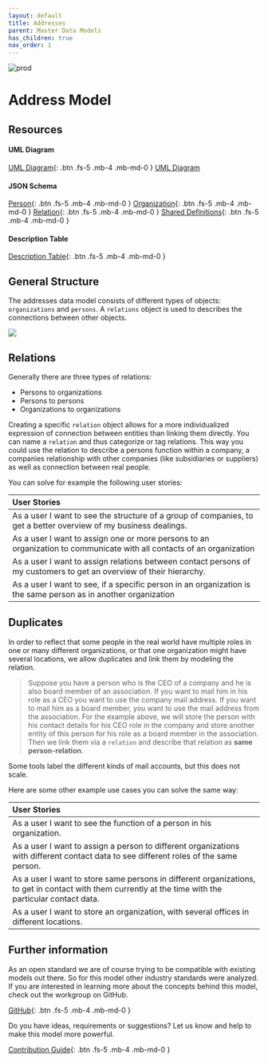 ```yaml
---
layout: default
title: Addresses
parent: Master Data Models
has_children: true
nav_order: 1
---
```


![prod](https://img.shields.io/badge/Status-Production-brightgreen.svg)

# **Address Model**

## Resources
<!-- 2 sentences: what does it do and how -->
#### UML Diagram
[UML Diagram](https://github.com/openintegrationhub/openintegrationhub.github.io/blob/master/assets/DataModels/Addresses/MasterDataModelAddressV2.svg){: .btn .fs-5 .mb-4 .mb-md-0 }
<a class="item" href="https://github.com/openintegrationhub/openintegrationhub.github.io/blob/master/assets/DataModels/Addresses/MasterDataModelAddressV2.svg">UML Diagram</a>
#### JSON Schema
[Person](https://openintegrationhub/openintegrationhub.github.io/master/assets/DataModels/Addresses/personV2.json){: .btn .fs-5 .mb-4 .mb-md-0 }
[Organization](https://openintegrationhub/openintegrationhub.github.io/master/assets/DataModels/Addresses/organizationV2.json){: .btn .fs-5 .mb-4 .mb-md-0 }
[Relation](https://openintegrationhub/openintegrationhub.github.io/master/assets/DataModels/Addresses/relationsV2.json){: .btn .fs-5 .mb-4 .mb-md-0 }
[Shared Definitions](https://openintegrationhub/openintegrationhub.github.io/master/assets/DataModels/Addresses/sharedDefinitionsV2.json){: .btn .fs-5 .mb-4 .mb-md-0 }
#### Description Table
[Description Table](https://openintegrationhub.github.io//docs/Data%20Models/Adresses/AddressDescriptionTable.html){: .btn .fs-5 .mb-4 .mb-md-0 }


## General Structure

The addresses data model consists of different types of objects: `organizations` and `persons`. A `relations` object is used to describes the connections between other objects.

![](https://raw.githubusercontent.com/openintegrationhub/openintegrationhub.github.io/master/assets/DataModels/Addresses/MasterDataModelAddressV2.png)

## Relations
Generally there are three types of relations:
- Persons to organizations
- Persons to persons
- Organizations to organizations

Creating a specific `relation` object allows for a more individualized expression of connection between entities than linking them directly. You can name a `relation` and thus categorize or tag relations. This way you could use the relation to describe a persons function within a company, a companies relationship with other companies (like subsidiaries or suppliers) as well as connection between real people.

You can solve for example the following user stories:

| User Stories |
| :--- |
| As a user I want to see the structure of a group of companies, to get a better overview of my business dealings.  |
| As a user I want to assign one or more persons to an organization to communicate with all contacts of an organization |
| As a user I want to assign relations between contact persons of my customers to get an overview of their hierarchy. |
| As a user I want to see, if a specific person in an organization is the same person as in another organization |


## Duplicates

In order to reflect that some people in the real world have multiple roles in one or many different organizations, or that one organization might have several locations, we allow duplicates and link them by modeling the relation.

> Suppose you have a person who is the CEO of a company and he is also board member of an association.
If you want to mail him in his role as a CEO you want to use the company mail address.
If you want to mail him as a board member, you want to use the mail address from the association.
For the example above, we will store the person with his contact details for his CEO role in the company and store another entity of this person for his role as a board member in the association. Then we link them via a `relation` and describe that relation as **same person-relation**.

Some tools label the different kinds of mail accounts, but this does not scale.

Here are some other example use cases you can solve the same way:

| User Stories |
| :--- |
|As a user I want to see the function of a person in his organization. |
| As a user I want to assign a person to different organizations with different contact data to see different roles of the same person. |
| As a user I want to store same persons in different organizations, to get in contact with them currently at the time with the particular contact data. |
| As a user I want to store an organization, with several offices in different locations. |



## Further information
As an open standard we are of course trying to be compatible with existing models out there. So for this model other industry standards were analyzed. If you are interested in learning more about the concepts behind this model, check out the workgroup on GitHub.

[GitHub](https://github.com/openintegrationhub/Data-and-Domain-Models){: .btn .fs-5 .mb-4 .mb-md-0 }

Do you have ideas, requirements or suggestions? Let us know and help to make this model more powerful.

[Contribution Guide](https://github.com/openintegrationhub/Data-and-Domain-Models/blob/master/CONTRIBUTING.md){: .btn .fs-5 .mb-4 .mb-md-0 }
